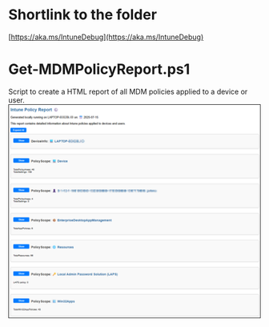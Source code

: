 ﻿# Shortlink to the folder
[https://aka.ms/IntuneDebug](https://aka.ms/IntuneDebug)

# Get-MDMPolicyReport.ps1
Script to create a HTML report of all MDM policies applied to a device or user.
![Get-MDMPolicyReport](/IntuneDebug/PolicyReportExample.png)
